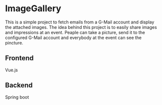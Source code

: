 # ImageGallery

This is a simple project to fetch emails from a G-Mail account and display the attached images.
The idea behind this project is to easily share images and impressions at an event.
Peaple can take a picture, send it to the configured G-Mail account and everybody at the event can see the pincture.

## Frontend
Vue.js

## Backend
Spring boot
